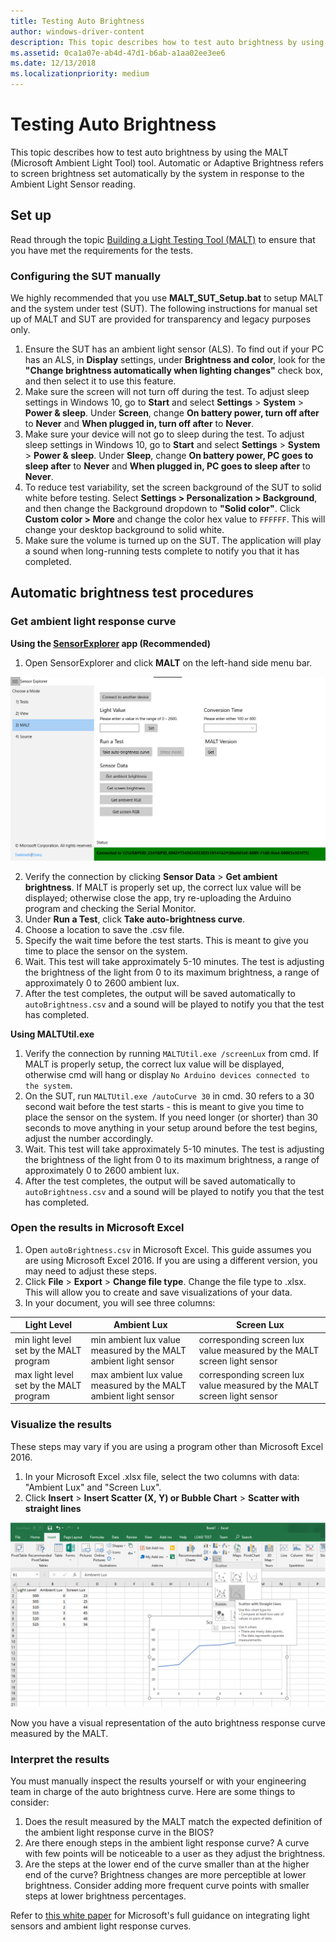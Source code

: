 ```yaml
---
title: Testing Auto Brightness
author: windows-driver-content
description: This topic describes how to test auto brightness by using the MALT (Microsoft Ambient Light Tool) tool.
ms.assetid: 0ca1a07e-ab4d-47d1-b6ab-a1aa02ee3ee6
ms.date: 12/13/2018
ms.localizationpriority: medium
---
```


# Testing Auto Brightness

This topic describes how to test auto brightness by using the MALT (Microsoft Ambient Light Tool) tool. Automatic or Adaptive Brightness refers to screen brightness set automatically by the system in response to the Ambient Light Sensor reading. 

## Set up

Read through the topic [Building a Light Testing Tool (MALT)](testing-MALT-building-a-light-testing-tool.md) to ensure that you have met the requirements for the tests.

### Configuring the SUT manually

We highly recommended that you use **MALT_SUT_Setup.bat** to setup MALT and the system under test (SUT). The following instructions for manual set up of MALT and SUT are provided for transparency and legacy purposes only.

1. Ensure the SUT has an ambient light sensor (ALS). To find out if your PC has an ALS, in **Display** settings, under **Brightness and color**, look for the **"Change brightness automatically when lighting changes"** check box, and then select it to use this feature.
2. Make sure the screen will not turn off during the test. To adjust sleep settings in Windows 10, go to **Start** and select **Settings**  > **System** > **Power & sleep**. Under **Screen**, change **On battery power, turn off after** to **Never** and **When plugged in, turn off after** to **Never**.
3. Make sure your device will not go to sleep during the test. To adjust sleep settings in Windows 10, go to **Start** and select **Settings**  > **System** > **Power & sleep**. Under **Sleep**, change **On battery power, PC goes to sleep after** to **Never** and **When plugged in, PC goes to sleep after** to **Never**.
4. To reduce test variability, set the screen background of the SUT to solid white before testing. Select **Settings > Personalization > Background**, and then change the Background dropdown to **"Solid color"**. Click **Custom color > More** and change the color hex value to `FFFFFF`. This will change your desktop background to solid white.
5. Make sure the volume is turned up on the SUT. The application will play a sound when long-running tests complete to notify you that it has completed.

## Automatic brightness test procedures

### Get ambient light response curve

**Using the [SensorExplorer](https://aka.ms/sensorexplorer) app (Recommended)**

1. Open SensorExplorer and click **MALT** on the left-hand side menu bar.

![SensorExplorer MALT page](images/SensorExplorerMALT.png)

2. Verify the connection by clicking **Sensor Data** > **Get ambient brightness**. If MALT is properly set up, the correct lux value will be displayed; otherwise close the app, try re-uploading the Arduino program and checking the Serial Monitor.
3. Under **Run a Test**, click **Take auto-brightness curve**. 
4. Choose a location to save the .csv file.
5. Specify the wait time before the test starts. This is meant to give you time to place the sensor on the system.
6. Wait. This test will take approximately 5-10 minutes. The test is adjusting the brightness of the light from 0 to its maximum brightness, a range of approximately 0 to 2600 ambient lux.
7. After the test completes, the output will be saved automatically to `autoBrightness.csv` and a sound will be played to notify you that the test has completed.

**Using MALTUtil.exe**

1. Verify the connection by running `MALTUtil.exe /screenLux` from cmd. If MALT is properly setup, the correct lux value will be displayed, otherwise cmd will hang or display `No Arduino devices connected to the system`.
2. On the SUT, run `MALTUtil.exe /autoCurve 30` in cmd. 30 refers to a 30 second wait before the test starts - this is meant to give you time to place the sensor on the system. If you need longer (or shorter) than 30 seconds to move anything in your setup around before the test begins, adjust the number accordingly.
3. Wait. This test will take approximately 5-10 minutes. The test is adjusting the brightness of the light from 0 to its maximum brightness, a range of approximately 0 to 2600 ambient lux.
4. After the test completes, the output will be saved automatically to `autoBrightness.csv` and a sound will be played to notify you that the test has completed.

### Open the results in Microsoft Excel

1. Open `autoBrightness.csv` in Microsoft Excel. This guide assumes you are using Microsoft Excel 2016. If you are using a different version, you may need to adjust these steps.
2. Click **File** > **Export** > **Change file type**. Change the file type to .xlsx. This will allow you to create and save visualizations of your data.
3. In your document, you will see three columns: 

| Light Level | Ambient Lux  | Screen Lux |
|-----|----|----|
| min light level set by the MALT program | min ambient lux value measured by the MALT ambient light sensor | corresponding screen lux value measured by the MALT screen light sensor |
| max light level set by the MALT program | max ambient lux value measured by the MALT ambient light sensor | corresponding screen lux value measured by the MALT screen light sensor |

### Visualize the results

These steps may vary if you are using a program other than Microsoft Excel 2016.

1. In your Microsoft Excel .xlsx file, select the two columns with data: "Ambient Lux" and "Screen Lux".
2. Click **Insert** > **Insert Scatter (X, Y) or Bubble Chart** > **Scatter with straight lines** 

![insert scatter plot](images/insertScatter1.png)

Now you have a visual representation of the auto brightness response curve measured by the MALT.

### Interpret the results

You must manually inspect the results yourself or with your engineering team in charge of the auto brightness curve. Here are some things to consider: 

1. Does the result measured by the MALT match the expected definition of the ambient light response curve in the BIOS? 
2. Are there enough steps in the ambient light response curve? A curve with few points will be noticeable to a user as they adjust the brightness.
3. Are the steps at the lower end of the curve smaller than at the higher end of the curve? Brightness changes are more perceptible at lower brightness. Consider adding more frequent curve points with smaller steps at lower brightness percentages.

Refer to [this white paper](/windows-hardware/design/whitepapers/integrating-ambient-light-sensors-with-computers-running-windows-10-creators-update) for Microsoft's full guidance on integrating light sensors and ambient light response curves.